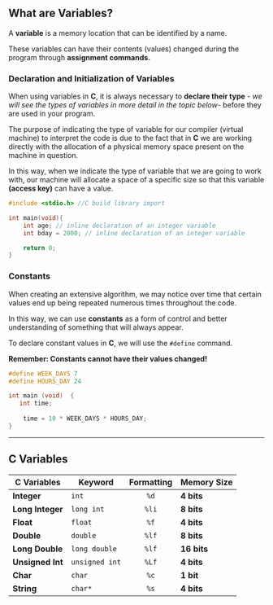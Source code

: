 ## What are Variables?

A **variable** is a memory location that can be identified by a name. 

These variables can have their contents (values) changed during the program through **assignment commands.**

### Declaration and Initialization of Variables

When using variables in **C**, it is always necessary to **declare their type** *- we will see the types of variables in more detail in the topic below-* before they are used in your program.

The purpose of indicating the type of variable for our compiler (virtual machine) to interpret the code is due to the fact that in **C** we are working directly with the allocation of a physical memory space present on the machine in question.

In this way, when we indicate the type of variable that we are going to work with, our machine will allocate a space of a specific size so that this variable **(access key)** can have a value.

```C
#include <stdio.h> //C build library import

int main(void){
	int age; // inline declaration of an integer variable
	int bday = 2000; // inline declaration of an integer variable

	return 0;
}
```

### Constants
When creating an extensive algorithm, we may notice over time that certain values end up being repeated numerous times throughout the code.

In this way, we can use **constants** as a form of control and better understanding of something that will always appear.

To declare constant values in **C**, we will use the `#define` command.

**Remember: Constants cannot have their values changed!**

```C
#define WEEK_DAYS 7  
#define HOURS_DAY 24  

int main (void)  {  
   int time;  
  
    time = 10 * WEEK_DAYS * HOURS_DAY;  
}
```
---

## C Variables

| C Variables | Keyword | Formatting| Memory Size |
|      ---         |      ---      |   :---:   | :------    |
| **Integer**          |      `int`      |     `%d`    | **4 bits**| 
| **Long Integer**    |      `long int`      |     `%li`    | **8 bits** |
| **Float**    |      `float`      |     `%f`    | **4 bits** | 
| **Double**    |      `double`      |     `%lf`    | **8 bits** |  
| **Long Double**    |      `long double`      |     `%lf`    | **16 bits** |  
| **Unsigned Int**    |      `unsigned int`      |     `%Lf`    | **4 bits** | 
| **Char**    |      `char`      |     `%c`    | **1 bit** |  
| **String**    |      `char*`      |     `%s`    | **4 bits** |  























